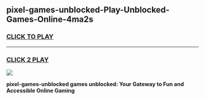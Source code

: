 
## pixel-games-unblocked-Play-Unblocked-Games-Online-4ma2s
<h3>
<a href="https://premium76.site?title=pixel-games-unblocked&ref=24A">CLICK TO PLAY</a></h3>
<hr>

<h3>
<a href="https://premium76.site?title=pixel-games-unblocked&ref=24A">CLICK 2 PLAY</a>
  
</h3>

<a href="https://premium76.site?title=pixel-games-unblocked&ref=24A"><img src="https://clearcache.store/games.png"></a>


**pixel-games-unblocked games unblocked: Your Gateway to Fun and Accessible Online Gaming**
